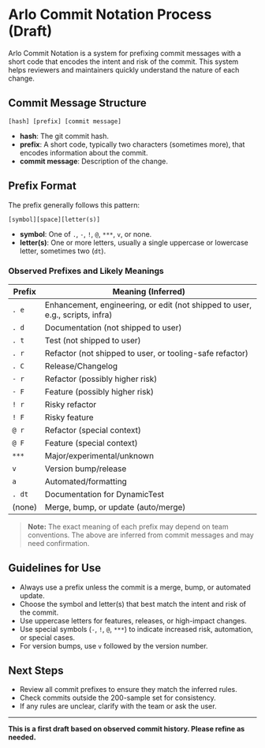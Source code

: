 # Arlo Commit Notation Process (Draft)

Arlo Commit Notation is a system for prefixing commit messages with a short code that encodes the intent and risk of the commit. This system helps reviewers and maintainers quickly understand the nature of each change.

## Commit Message Structure

```
[hash] [prefix] [commit message]
```

- **hash**: The git commit hash.
- **prefix**: A short code, typically two characters (sometimes more), that encodes information about the commit.
- **commit message**: Description of the change.

## Prefix Format

The prefix generally follows this pattern:

```
[symbol][space][letter(s)]
```

- **symbol**: One of `.`, `-`, `!`, `@`, `***`, `v`, or none.
- **letter(s)**: One or more letters, usually a single uppercase or lowercase letter, sometimes two (`dt`).

### Observed Prefixes and Likely Meanings

| Prefix    | Meaning (Inferred)                    |
|-----------|---------------------------------------|
| `. e`     | Enhancement, engineering, or edit (not shipped to user, e.g., scripts, infra) |
| `. d`     | Documentation (not shipped to user)   |
| `. t`     | Test (not shipped to user)            |
| `. r`     | Refactor (not shipped to user, or tooling-safe refactor) |
| `. C`     | Release/Changelog                     |
| `- r`     | Refactor (possibly higher risk)        |
| `- F`     | Feature (possibly higher risk)         |
| `! r`     | Risky refactor                        |
| `! F`     | Risky feature                         |
| `@ r`     | Refactor (special context)            |
| `@ F`     | Feature (special context)             |
| `***`     | Major/experimental/unknown            |
| `v`       | Version bump/release                  |
| `a`       | Automated/formatting                  |
| `. dt`    | Documentation for DynamicTest         |
| (none)    | Merge, bump, or update (auto/merge)   |

> **Note:** The exact meaning of each prefix may depend on team conventions. The above are inferred from commit messages and may need confirmation.

## Guidelines for Use

- Always use a prefix unless the commit is a merge, bump, or automated update.
- Choose the symbol and letter(s) that best match the intent and risk of the commit.
- Use uppercase letters for features, releases, or high-impact changes.
- Use special symbols (`-`, `!`, `@`, `***`) to indicate increased risk, automation, or special cases.
- For version bumps, use `v` followed by the version number.

## Next Steps

- Review all commit prefixes to ensure they match the inferred rules.
- Check commits outside the 200-sample set for consistency.
- If any rules are unclear, clarify with the team or ask the user.

---
**This is a first draft based on observed commit history. Please refine as needed.**
